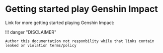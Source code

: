 # Getting started play Genshin Impact

Link for more getting started playing Genshin Impact:

!!! danger "DISCLAIMER"

    Author this documentation not responbility while that links contain
    leaked or violation terms/policy 
